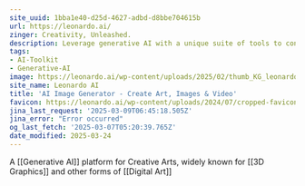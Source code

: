 ```yaml
---
site_uuid: 1bba1e40-d25d-4627-adbd-d8bbe704615b
url: https://leonardo.ai/
zinger: Creativity, Unleashed.
description: Leverage generative AI with a unique suite of tools to convey your ideas to the world.
tags:
- AI-Toolkit
- Generative-AI
image: https://leonardo.ai/wp-content/uploads/2025/02/thumb_KG_leonardo.jpg
site_name: Leonardo AI
title: 'AI Image Generator - Create Art, Images & Video'
favicon: https://leonardo.ai/wp-content/uploads/2024/07/cropped-favicon-192x192.png
jina_last_request: '2025-03-09T06:45:18.505Z'
jina_error: "Error occurred"
og_last_fetch: '2025-03-07T05:20:39.765Z'
date_modified: 2025-03-24
---
```



A [[Generative AI]] platform for Creative Arts, widely known for [[3D Graphics]] and other forms of [[Digital Art]]



